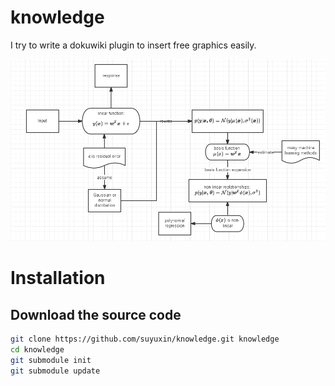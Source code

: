 knowledge
=========
I try to write a dokuwiki plugin to insert free graphics easily.

![Alt text](./doc/img/demo.png)

# Installation

## Download the source code

``` sh
git clone https://github.com/suyuxin/knowledge.git knowledge
cd knowledge
git submodule init
git submodule update
```